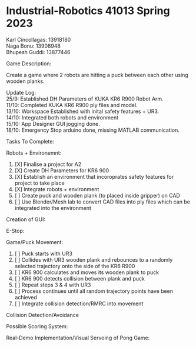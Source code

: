# Industrial-Robotics 41013 Spring 2023

Karl Cincollagas: 13918180 <br>
Naga Bonu: 13908948 <br>
Bhupesh Guddi: 13877446 <br>

Game Description:

Create a game where 2 robots are hitting a puck between each other using wooden planks.

Update Log: <br>
25/9: Established DH Parameters of KUKA KR6 R900 Robot Arm. <br>
11/10: Completed KUKA KR6 R900 ply files and model. <br>
13/10: Workspace Established with inital safety features + UR3. <br>
14/10: Integrated both robots and environment <br>
15/10: App Designer GUI jogging done. <br>
18/10: Emergency Stop arduino done, missing MATLAB communication. <br>

Tasks To Complete:

Robots + Environemnt:
1. [X] Finalise a project for A2
2. [X] Create DH Parameters for KR6 900
3. [X] Establish an environment that incoroprates safety features for project to take place
4. [X] Integrate robots + environment
5. [ ] Create puck and wooden plank (to placed inside gripper) on CAD
6. [ ] Use Blender/Mesh lab to convert CAD files into ply files which can be integrated into the environment

Creation of GUI: <br>


E-Stop: <br>


Game/Puck Movement: <br>
1. [ ] Puck starts with UR3
2. [ ] Collides with UR3 wooden plank and rebounces to a randomly selected trajectory onto the side of the KR6 R900
3. [ ] KR6 900 calculates and moves its wooden plank to puck
4. [ ] KR6 900 detects collision between plank and puck
5. [ ] Repeat steps 3 & 4 with UR3
6. [ ] Process continues until all random trajectory points have been achieved
7. [ ] Integrate collision detection/RMRC into movement 


Collision Detection/Avoidance <br>


Possible Scoring System: <br>

Real-Demo Implementation/Visual Servoing of Pong Game:


